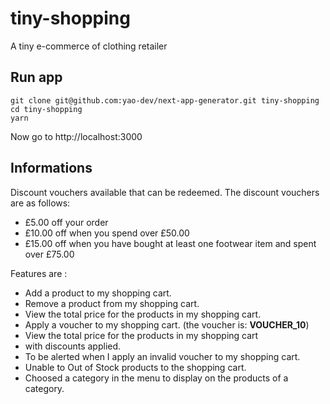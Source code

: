 # tiny-shopping
A tiny e-commerce of clothing retailer

## Run app

```
git clone git@github.com:yao-dev/next-app-generator.git tiny-shopping
cd tiny-shopping
yarn
```
Now go to http://localhost:3000

## Informations

Discount vouchers available that can be redeemed. The discount vouchers are as follows:
* £5.00 off your order
* £10.00 off when you spend over £50.00
* £15.00 off when you have bought at least one footwear item and spent over £75.00

Features are :

* Add a product to my shopping cart.
* Remove a product from my shopping cart.
* View the total price for the products in my shopping
cart.
* Apply a voucher to my shopping cart. (the voucher is: **VOUCHER_10**)
* View the total price for the products in my shopping cart
* with discounts applied.
* To be alerted when I apply an invalid voucher to my shopping
cart.
* Unable to Out of Stock products to the shopping cart.
*  Choosed a category in the menu to display on the products of a category.
